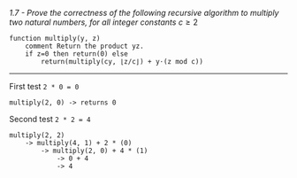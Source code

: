 *1.7 - Prove the correctness of the following recursive algorithm to multiply two natural numbers, for all integer constants* $c \geq 2$  
```
function multiply(y, z)
    comment Return the product yz.
    if z=0 then return(0) else
        return(multiply(cy, ⌊z/c⌋) + y⋅(z mod c))
```
***

First test `2 * 0 = 0`
```
multiply(2, 0) -> returns 0
```

Second test `2 * 2 = 4`
```
multiply(2, 2)
    -> multiply(4, 1) + 2 * (0)
        -> multiply(2, 0) + 4 * (1)
            -> 0 + 4
            -> 4
```
